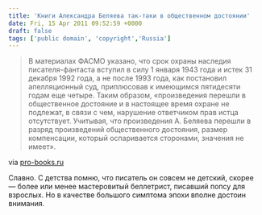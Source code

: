 ```yaml
---
title: 'Книги Александра Беляева так-таки в общественном достоянии'
date: Fri, 15 Apr 2011 09:52:59 +0000
draft: false
tags: ['public domain', 'copyright','Russia']
---
```


> В материалах ФАСМО указано, что срок охраны наследия писателя-фантаста вступил в силу 1 января 1943 года и истек 31 декабря 1992 года, а не после 1993 года, как постановил апелляционный суд, приплюсовав к имеющимся пятидесяти годам еще четыре. Таким образом, «произведения перешли в общественное достояние и в настоящее время охране не подлежат, в связи с чем, нарушение ответчиком прав истца отсутствует. Учитывая, что произведения А. Беляева перешли в разряд произведений общественного достояния, размер компенсации, который оспаривается сторонами, значения не имеет».

via [pro-books.ru](http://pro-books.ru/sitearticles/7031)

Славно. С детства помню, что писатель он совсем не детский, скорее — более или менее мастеровитый беллетрист, писавший попсу для взрослых. Но в качестве большого симптома эпохи вполне достоин внимания.